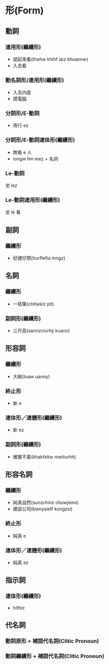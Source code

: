 # 形(Form)

## 動詞

### 連用形(繼續形)

* 提起來看(thehw khihf laiz khuannw)
* 入去看

### 動名詞形/連用形(繼續形)

* 入去內底
* 摸電腦

### 分詞形/E-動詞

* 用行 ez

### 分詞形/E-動詞連体形(繼續形)

* 無看 e 人
* iongw lim mez + 名詞

### Le-動詞

坐 lez

### Le-動詞連用形(繼續形)

坐 le 看

## 副詞

### 繼續形

* 好禮仔問(hurflefia mngz)

## 名詞

### 繼續形

* 一枝筆(chitwkiz pit)

### 副詞形(繼續形)

* 三尺高(sannzciurhy kuanx)

## 形容詞

### 繼續形

* 大碗(tuaw uanny)

### 終止形

* 新 e

### 連体形／連體形(繼續形)

* 新 ez

### 副詞形(繼續形)

* 確實不着(khakfsitw mwtiurhh)

## 形容名詞

### 繼續形

* 純真自然(sunzchinz chuwjienx)
* 建設公司(kienysietf kongzsi)

### 終止形

* 純真 e

### 連体形／連體形(繼續形)

* 純真 ez

## 指示詞

### 連体形(繼續形)

* hitfez

## 代名詞

### 動詞原形 + 補語代名詞(Clitic Pronoun)

### 動詞繼續形 + 補語代名詞(Clitic Pronoun)
